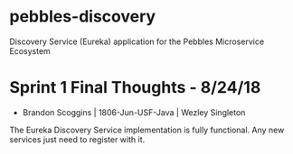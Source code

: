 # pebbles-discovery
Discovery Service (Eureka) application for the Pebbles Microservice Ecosystem

# Sprint 1 Final Thoughts - 8/24/18
- Brandon Scoggins | 1806-Jun-USF-Java | Wezley Singleton

The Eureka Discovery Service implementation is fully functional. Any new services just need to register with it.
